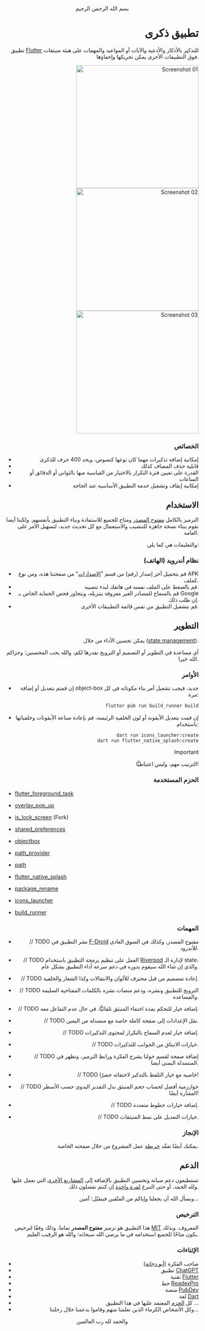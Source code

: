 <div align="center">
    بسم الله الرحمن الرحيم
</div>

<div align="right">

# تطبيق ذكرى

تطبيق [Flutter](https://flutter.dev) للتذكير بالأذكار والأدعية والآيات أو المواعيد والمهمات على هيئة منبثقات فوق التطبيقات الأخرى يمكن تحريكها وإخفاؤها.

<img
    src="./.github/images/screenshot-01.jpg"
    alt="Screenshot 01"
    width="320"
/>
<img
    src="./.github/images/screenshot-02.jpg"
    alt="Screenshot 02"
    width="320"
/>
<img
    src="./.github/images/screenshot-03.jpg"
    alt="Screenshot 03"
    width="320"
/>

### الخصائص

- إمكانية إضافة تذكيرات مهما كان نوعها كنصوص، وبحد 400 حرف للذكرى
- قابلية حذف المضاف كذلك
- القدرة على تعيين فترة التكرار بالاختيار من القياسية منها بالثواني أو الدقائق أو الساعات
- إمكانية إيقاف وتشغيل خدمة التطبيق الأساسية عند الحاجة


## الاستخدام

الترميز بالكامل [مفتوح المصدر](#الترخيص) ومتاح للجميع للاستفادة وبناء التطبيق بأنفسهم. ولكننا أيضا نقوم ببناء نسخة جاهزة للتنصيب والاستعمال مع كل تحديث جديد، لتسهيل الأمر على العامة.

والتعليمات هي كما يلي:

### نظام أندرويد (الهاتف)

- قم بتحميل آخر إصدار (رقم) من قسم "[الإصدارات](https://github.com/VPremiss/thikra_app/releases)" من صفحتنا هذه، ومن نوع APK كملف.
- قم بالضغط على الملف نفسه في هاتفك لبدء تنصيبه.
- قم بالسماح للمصادر الغير معروفة بتنزيله، وبتجاوز فحص الحماية الخاص بـ Google إن طلب ذلك.
- قم بتشغيل التطبيق من نفس قائمة التطبيقات الأخرى.


## التطوير

يمكن تحسين الأداء من خلال ([state management](https://riverpod.dev/)).

أي مساعدة في التطوير أو التصميم أو الترويج نقدرها لكم، والله يحب المحسنين؛ وجزاكم الله خيرا.

### الأوامر

- إن قمتم بتعديل أو إضافة object-box جديد، فيجب تشغيل أمر بناء مكوناته في كل مرة:

  ```bash
  flutter pub run build_runner build
  ```

- إن قمت بتعديل الأيقونة أو لون الخلفية الرئيسة، قم بإعادة صناعة الأيقونات وخلفياتها باستخدام:

  ```
  dart run icons_launcher:create
  dart run flutter_native_splash:create
  ```

  > [!IMPORTANT]
  > الترتيب مهم، وليس اعتباطيًّا!

### الحزم المستخدمة

</div>

<div align="left">

- [flutter_foreground_task](https://pub.dev/packages/flutter_foreground_task)
- [overlay_pop_up](https://pub.dev/packages/overlay_pop_up)
- [is_lock_screen](https://github.com/GoodM4ven/flutter_is_lock_screen) (Fork)
- [shared_preferences](https://pub.dev/packages/shared_preferences)
- [objectbox](https://pub.dev/packages/objectbox)
- [path_provider](https://pub.dev/packages/path_provider)
- [path](https://pub.dev/packages/path)
- [flutter_native_splash](https://pub.dev/packages/flutter_native_splash)

- [package_rename](https://pub.dev/packages/package_rename)
- [icons_launcher](https://pub.dev/packages/icons_launcher)
- [build_runner](https://pub.dev/packages/build_runner)

</div>

<div align="right">

### المهمات

- // TODO نشر التطبيق في [F-Droid](https://f-droid.org) مفتوح المصدر، وكذلك في السوق العادي للأندرود.
- // TODO العمل على تنظيم برمجة التطبيق باستخدام [Riverpod](https://riverpod.dev) لإدارة الـ state، والذي إن شاء الله سيقوم بدوره في دعم سرعة أداء التطبيق بشكل عام.
- // TODO إعادة تمصميم من قبل محترف للألوان والانتقالات وكذا الشعار والخلفية.
- // TODO الترويج للتطبيق ونشره، ودعم منصات نشره بالكلمات المفتاحية السليمة والمساعدة.

- // TODO إضافة خيار للتحكم بمدة اختفاء المنبثق تلقائيًّا، في حال عدم التفاعل معه.
- // TODO نقل الإعدادات إلى صفحة كاملة خاصة مع منسدلة من اليمين.
- // TODO إضافة خيار لعدم السماح بالتكرار لمحتوى التذكيرات.
- // TODO خيارات الانبثاق من الجوانب للتذكيرات.
- // TODO إضافة صفحة لقسم حولنا يشرح الفكرة ورابط الترميز، وتظهر في المنسدلة اليمنى أيضا.
- // TODO خاصية مع خيار التلفظ بالتذكير لاختفائه حصرًا!
- // TODO خوارزمية أفضل لحساب حجم المنبثق بدل التقدير اليدوي حسب الأسطر المقدّرة أيضًا!
- // TODO إضافة خيارات خطوط متعددة.
- // TODO خيارات التعديل على نمط المنبثقات.

### الإنجاز

يمكنك أيضًا تفقّد [خريطة](](https://github.com/users/VPremiss/projects/12/)) عمل المشروع من خلال صفحته الخاصة.


## الدعم

تستطيعون دعم صيانة وتحسين التطبيق بالإضافة إلى [المشاريع الأخرى](https://github.com/sponsors/VPremiss) التي نعمل عليها ولله الحمد، أو حتى التبرع [لمرة واحدة](https://github.com/sponsors/VPremiss?frequency=one-time&sponsor=VPremiss) إن كنتم تفضلون ذلك.

ونسأل الله أن يجعلنا وإياكم من المتّقين فيتقبّل؛ آمين...

### الترخيص

هذا التطبيق هو ترميز **مفتوح المصدر** تماما، وذلك وفقًا لترخيص [MIT](LICENSE.md) المعروف. وبذلك يكون متاحًا للجميع استخدامه في ما يرضي الله سبحانه؛ والله هو الرقيب العليم.

### الإثناءات

- صاحب الفكرة ([أبو دجانة](https://t.me/qsinlee))
- تطبيق [ChatGPT](https://chat.openai.com)
- تقنية [Flutter](https://flutter.dev)
- خط [ReadexPro](https://fonts.google.com/specimen/Readex+Pro?preview.text=%D9%84%D8%A7%20%D8%A5%D9%84%D9%87%20%D8%A5%D9%84%D8%A7%20%D8%A7%D9%84%D9%84%D9%87)
- منصة [PubDev](https://pub.dev/)
- لغة [Dart](https://dart.dev/)
- كل [الحزم](./pubspec.yaml) المعتمد عليها في هذا التطبيق ...
- وكل الأشخاص الكرماء الذين تعلمنا منهم وقاموا بدعمنا خلال رحلتنا...

</div>

<div align="center">
    والحمد لله رب العالمين
</div>
